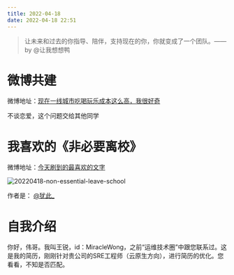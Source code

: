 ```yaml
---
title: 2022-04-18
date: 2022-04-18 22:51
---
```


>  让未来和过去的你指导、陪伴，支持现在的你，你就变成了一个团队。——by @让我想想鸭

# 微博共建

微博地址：[现在一线城市吃喝玩乐成本这么高，我很好奇](https://weibo.com/5659598386/Lp2hkblUQ)

不谈恋爱，这个问题交给其他同学


# 我喜欢的《非必要离校》

微博地址：[今天刷到的最喜欢的文字](https://weibo.com/3616763075/LoZk9APo8)

![20220418-non-essential-leave-school](http://images.iotop.work/uPic/20220418-non-essential-leave-school.jpeg)

作者是： [@犹此_](https://weibo.com/u/3968737344)


# 自我介绍
你好，伟哥。我叫王锐，id：MiracleWong，之前“运维技术圈”中跟您联系过。这是我的简历，刚刚针对贵公司的SRE工程师（云原生方向），进行简历的优化。您看看，不知是否匹配。